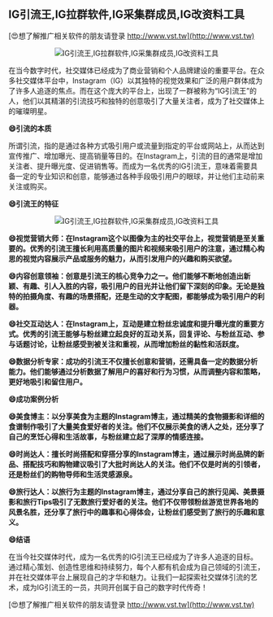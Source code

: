 ## **IG引流王,IG拉群软件,IG采集群成员,IG改资料工具**

[😍想了解推广相关软件的朋友请登录 http://www.vst.tw](http://www.vst.tw)

 <center><img src="https://vst.tw/MP4/tuiguang/png/0.png" alt="IG引流王,IG拉群软件,IG采集群成员,IG改资料工具"></center>

在当今数字时代，社交媒体已经成为了商业营销和个人品牌建设的重要平台。在众多社交媒体平台中，Instagram（IG）以其独特的视觉效果和广泛的用户群体成为了许多人追逐的焦点。而在这个庞大的平台上，出现了一群被称为“IG引流王”的人，他们以其精湛的引流技巧和独特的创意吸引了大量关注者，成为了社交媒体上的璀璨明星。

**😄引流的本质**

所谓引流，指的是通过各种方式吸引用户或流量到指定的平台或网站上，从而达到宣传推广、增加曝光、提高销量等目的。在Instagram上，引流的目的通常是增加关注者、提升曝光度、促进销售等。而成为一名优秀的IG引流王，意味着需要具备一定的专业知识和创意，能够通过各种手段吸引用户的眼球，并让他们主动前来关注或购买。

**😄引流王的特征**

 <center><img src="https://vst.tw/MP4/tuiguang/png/7.png" alt="IG引流王,IG拉群软件,IG采集群成员,IG改资料工具"></center>

**😄视觉营销大师：在Instagram这个以图像为主的社交平台上，视觉营销是至关重要的。优秀的引流王擅长利用高质量的图片和视频来吸引用户的注意，通过精心构思的视觉内容展示产品或服务的魅力，从而引发用户的兴趣和购买欲望。**

**😄内容创意领袖：创意是引流王的核心竞争力之一。他们能够不断地创造出新颖、有趣、引人入胜的内容，吸引用户的目光并让他们留下深刻的印象。无论是独特的拍摄角度、有趣的场景搭配，还是生动的文字配图，都能够成为吸引用户的利器。**

**😄社交互动达人：在Instagram上，互动是建立粉丝忠诚度和提升曝光度的重要方式。优秀的引流王能够与粉丝建立起良好的互动关系，回复评论、与粉丝互动、参与话题讨论，让粉丝感受到被关注和重视，从而增加粉丝的黏性和活跃度。**

**😄数据分析专家：成功的引流王不仅擅长创意和营销，还需具备一定的数据分析能力。他们能够通过分析数据了解用户的喜好和行为习惯，从而调整内容和策略，更好地吸引和留住用户。**

**😄成功案例分析**

**😄美食博主：以分享美食为主题的Instagram博主，通过精美的食物摄影和详细的食谱制作吸引了大量美食爱好者的关注。他们不仅展示美食的诱人之处，还分享了自己的烹饪心得和生活故事，与粉丝建立起了深厚的情感连接。**

**😄时尚达人：擅长时尚搭配和穿搭分享的Instagram博主，通过展示时尚品牌的新品、搭配技巧和购物建议吸引了大批时尚达人的关注。他们不仅是时尚的引领者，还是粉丝们的购物导师和生活灵感源泉。**

**😄旅行达人：以旅行为主题的Instagram博主，通过分享自己的旅行见闻、美景摄影和旅行Tips吸引了无数旅行爱好者的关注。他们不仅带领粉丝游览世界各地的风景名胜，还分享了旅行中的趣事和心得体会，让粉丝们感受到了旅行的乐趣和意义。**

**😄结语**

在当今社交媒体时代，成为一名优秀的IG引流王已经成为了许多人追逐的目标。通过精心策划、创造性思维和持续努力，每个人都有机会成为自己领域的引流王，并在社交媒体平台上展现自己的才华和魅力。让我们一起探索社交媒体引流的艺术，成为IG引流王的一员，共同开创属于自己的数字时代传奇！

[😍想了解推广相关软件的朋友请登录 http://www.vst.tw](http://www.vst.tw)



